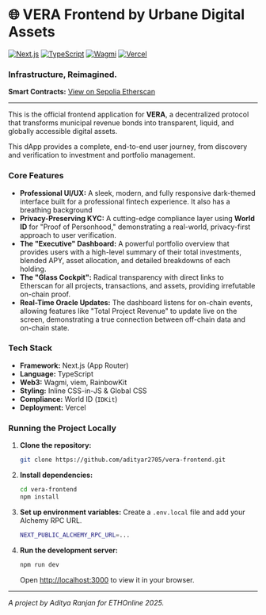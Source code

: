 # 🌐 VERA Frontend by Urbane Digital Assets

[![Next.js](https://img.shields.io/badge/Next.js-000000?style=for-the-badge&logo=nextdotjs&logoColor=white)](https://nextjs.org/)
[![TypeScript](https://img.shields.io/badge/TypeScript-3178C6?style=for-the-badge&logo=typescript&logoColor=white)](https://www.typescriptlang.org/)
[![Wagmi](https://img.shields.io/badge/Wagmi-black?style=for-the-badge&logo=wagmi&logoColor=white)](https://wagmi.sh/)
[![Vercel](https://img.shields.io/badge/Vercel-000000?style=for-the-badge&logo=vercel&logoColor=white)](https://vercel.com)

### Infrastructure, Reimagined.

**Smart Contracts:** [View on Sepolia Etherscan](https://sepolia.etherscan.io/address/0x5a53fB9862021a8e6468fa47CF6a49cA858C8C87)

---

This is the official frontend application for **VERA**, a decentralized protocol that transforms municipal revenue bonds into transparent, liquid, and globally accessible digital assets.

This dApp provides a complete, end-to-end user journey, from discovery and verification to investment and portfolio management.

### **Core Features**

-   **Professional UI/UX:** A sleek, modern, and fully responsive dark-themed interface built for a professional fintech experience. It also has a breathing background
-   **Privacy-Preserving KYC:** A cutting-edge compliance layer using **World ID** for "Proof of Personhood," demonstrating a real-world, privacy-first approach to user verification.
-   **The "Executive" Dashboard:** A powerful portfolio overview that provides users with a high-level summary of their total investments, blended APY, asset allocation, and detailed breakdowns of each holding.
-   **The "Glass Cockpit":** Radical transparency with direct links to Etherscan for all projects, transactions, and assets, providing irrefutable on-chain proof.
-   **Real-Time Oracle Updates:** The dashboard listens for on-chain events, allowing features like "Total Project Revenue" to update live on the screen, demonstrating a true connection between off-chain data and on-chain state.

### **Tech Stack**

-   **Framework:** Next.js (App Router)
-   **Language:** TypeScript
-   **Web3:** Wagmi, viem, RainbowKit
-   **Styling:** Inline CSS-in-JS & Global CSS
-   **Compliance:** World ID (`IDKit`)
-   **Deployment:** Vercel

### **Running the Project Locally**

1.  **Clone the repository:**
    ```bash
    git clone https://github.com/adityar2705/vera-frontend.git
    ```

2.  **Install dependencies:**
    ```bash
    cd vera-frontend
    npm install
    ```

3.  **Set up environment variables:**
    Create a `.env.local` file and add your Alchemy RPC URL.
    ```bash
    NEXT_PUBLIC_ALCHEMY_RPC_URL=...
    ```

4.  **Run the development server:**
    ```bash
    npm run dev
    ```
    Open [http://localhost:3000](http://localhost:3000) to view it in your browser.

---
*A project by Aditya Ranjan for ETHOnline 2025.*

